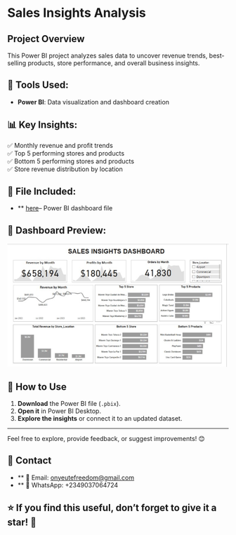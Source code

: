 # Sales Insights Analysis

## Project Overview
This Power BI project analyzes sales data to uncover revenue trends, best-selling products, store performance, and overall business insights.

## 🔧 Tools Used:
- **Power BI**: Data visualization and dashboard creation

## 📊 Key Insights:
✅ Monthly revenue and profit trends  
✅ Top 5 performing stores and products  
✅ Bottom 5 performing stores and products  
✅ Store revenue distribution by location  

## 📂 File Included:
- ** [here](https://github.com/Freedom-Analytics/Sales-Insights-Analysis/blob/main/super%20store%20internship%20project%20original.pbix)– Power BI dashboard file

## 📸 Dashboard Preview:
![Sales Insights Analysis](https://github.com/Freedom-Analytics/Sales-Insights-Analysis/blob/main/sales%20insight.jpg)

## 🚀 How to Use
1. **Download** the Power BI file (`.pbix`).
2. **Open it** in Power BI Desktop.
3. **Explore the insights** or connect it to an updated dataset.

---
Feel free to explore, provide feedback, or suggest improvements! 😊  

## 📩 Contact
- ** 📧 Email: onyeutefreedom@gmail.com
- ** 📱 WhatsApp: +2349037064724
## ⭐ If you find this useful, don’t forget to give it a star! 🌟

